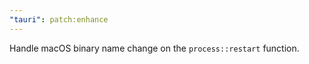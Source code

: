 ```yaml
---
"tauri": patch:enhance
---
```


Handle macOS binary name change on the `process::restart` function.

